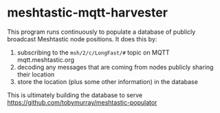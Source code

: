 # meshtastic-mqtt-harvester

This program runs continuously to populate a database of publicly broadcast Meshtastic node positions. It does this by:

1. subscribing to the `msh/2/c/LongFast/#` topic on MQTT mqtt.meshtastic.org
2. decoding any messages that are coming from nodes publicly sharing their location
3. store the location (plus some other information) in the database

This is ultimately building the database to serve https://github.com/tobymurray/meshtastic-populator
